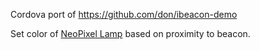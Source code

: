 Cordova port of https://github.com/don/ibeacon-demo

Set color of [NeoPixel Lamp](https://github.com/MakeBluetooth/ble-neopixel/blob/master/arduino/BLE_NeoPixel/BLE_NeoPixel.ino) based on proximity to beacon.
